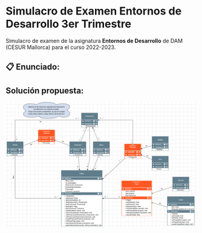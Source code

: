 # Simulacro de Examen Entornos de Desarrollo 3er Trimestre

Simulacro de examen de la asignatura **Entornos de Desarrollo** de DAM (CESUR Mallorca) para el curso 2022-2023.

## :clipboard: Enunciado:

## Solución propuesta:

![Captura de Pantalla del diagrama](diagrama-imagen.png "Captura de Pantalla del diagrama")
